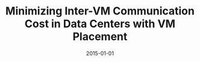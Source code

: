 ---
title: "Minimizing Inter-VM Communication Cost in Data Centers with VM Placement"
authors:
- Deze Zeng
- Song Guo
- Huawei Huang
- Shui Yu
- Victor C.M. Leung

date: "2015-01-01"
doi: ""

# Publication type.
# 1 = Conference paper; 2 = Journal article;
# 3 = Preprint Paper; 4 = Report; 5 = Book; 6 = Book section;
# 7 = Thesis; 8 = Patent
publication_types: ["2"]

# Publication name and optional abbreviated publication name.
publication: "*International Journal of Autonomous and Adaptive Communications Systems*"
publication_short: ""

# url_pdf: 
# url_code: 
# url_dataset: 
# url_poster: 
# url_project: 
# url_slides: 
# url_video: 

---